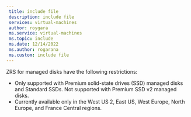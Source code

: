 ```yaml
---
 title: include file
 description: include file
 services: virtual-machines
 author: roygara
 ms.service: virtual-machines
 ms.topic: include
 ms.date: 12/14/2022
 ms.author: rogarana
 ms.custom: include file
---
```


ZRS for managed disks have the following restrictions:

- Only supported with Premium solid-state drives (SSD) managed disks and Standard SSDs. Not supported with Premium SSD v2 managed disks.
- Currently available only in the West US 2, East US, West Europe, North Europe, and France Central regions.

